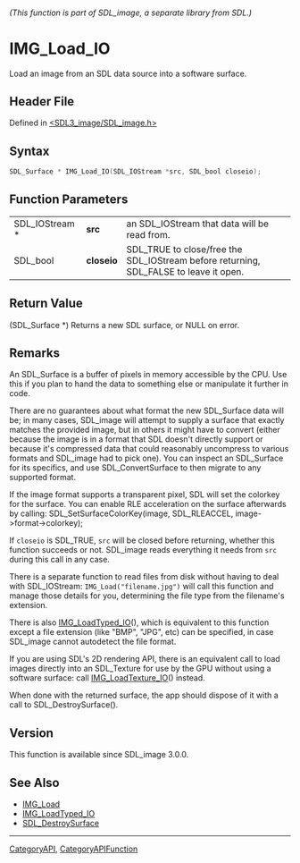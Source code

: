 ###### (This function is part of SDL_image, a separate library from SDL.)
# IMG_Load_IO

Load an image from an SDL data source into a software surface.

## Header File

Defined in [<SDL3_image/SDL_image.h>](https://github.com/libsdl-org/SDL_image/blob/main/include/SDL3_image/SDL_image.h)

## Syntax

```c
SDL_Surface * IMG_Load_IO(SDL_IOStream *src, SDL_bool closeio);
```

## Function Parameters

|                |             |                                                                                       |
| -------------- | ----------- | ------------------------------------------------------------------------------------- |
| SDL_IOStream * | **src**     | an SDL_IOStream that data will be read from.                                          |
| SDL_bool       | **closeio** | SDL_TRUE to close/free the SDL_IOStream before returning, SDL_FALSE to leave it open. |

## Return Value

(SDL_Surface *) Returns a new SDL surface, or NULL on error.

## Remarks

An SDL_Surface is a buffer of pixels in memory accessible by the CPU. Use
this if you plan to hand the data to something else or manipulate it
further in code.

There are no guarantees about what format the new SDL_Surface data will be;
in many cases, SDL_image will attempt to supply a surface that exactly
matches the provided image, but in others it might have to convert (either
because the image is in a format that SDL doesn't directly support or
because it's compressed data that could reasonably uncompress to various
formats and SDL_image had to pick one). You can inspect an SDL_Surface for
its specifics, and use SDL_ConvertSurface to then migrate to any supported
format.

If the image format supports a transparent pixel, SDL will set the colorkey
for the surface. You can enable RLE acceleration on the surface afterwards
by calling: SDL_SetSurfaceColorKey(image, SDL_RLEACCEL,
image->format->colorkey);

If `closeio` is SDL_TRUE, `src` will be closed before returning, whether
this function succeeds or not. SDL_image reads everything it needs from
`src` during this call in any case.

There is a separate function to read files from disk without having to deal
with SDL_IOStream: `IMG_Load("filename.jpg")` will call this function and
manage those details for you, determining the file type from the filename's
extension.

There is also [IMG_LoadTyped_IO](IMG_LoadTyped_IO)(), which is equivalent
to this function except a file extension (like "BMP", "JPG", etc) can be
specified, in case SDL_image cannot autodetect the file format.

If you are using SDL's 2D rendering API, there is an equivalent call to
load images directly into an SDL_Texture for use by the GPU without using a
software surface: call [IMG_LoadTexture_IO](IMG_LoadTexture_IO)() instead.

When done with the returned surface, the app should dispose of it with a
call to SDL_DestroySurface().

## Version

This function is available since SDL_image 3.0.0.

## See Also

- [IMG_Load](IMG_Load)
- [IMG_LoadTyped_IO](IMG_LoadTyped_IO)
- [SDL_DestroySurface](SDL_DestroySurface)

----
[CategoryAPI](CategoryAPI), [CategoryAPIFunction](CategoryAPIFunction)

